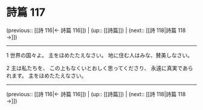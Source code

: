 # 詩篇 117

(previous:: [[詩 116|← 詩篇 116]]) | (up:: [[詩篇]]) | (next:: [[詩 118|詩篇 118 →]])

***


1 世界の国々よ。 主をほめたたえなさい。 地に住む人はみな、賛美しなさい。 

2 主は私たちを、 この上もなくいとおしく思ってくださり、 永遠に真実であられます。 主をほめたたえなさい。

***

(previous:: [[詩 116|← 詩篇 116]]) | (up:: [[詩篇]]) | (next:: [[詩 118|詩篇 118 →]])
